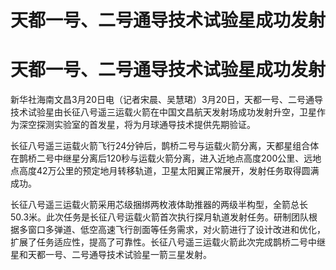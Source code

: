 # 天都一号、二号通导技术试验星成功发射

# 天都一号、二号通导技术试验星成功发射

新华社海南文昌3月20日电（记者宋晨、吴慧珺）3月20日，天都一号、二号通导技术试验星由长征八号遥三运载火箭在中国文昌航天发射场成功发射升空，卫星作为深空探测实验室的首发星，将为月球通导技术提供先期验证。

长征八号遥三运载火箭飞行24分钟后，鹊桥二号与运载火箭分离，天都星组合体在鹊桥二号中继星分离后120秒与运载火箭分离，进入近地点高度200公里、远地点高度42万公里的预定地月转移轨道，卫星太阳翼正常展开，发射任务取得圆满成功。

长征八号遥三运载火箭采用芯级捆绑两枚液体助推器的两级半构型，全箭总长50.3米。此次任务是长征八号运载火箭首次执行探月轨道发射任务。研制团队根据多窗口多弹道、低空高速飞行剖面等任务需求，对火箭进行了设计改进和优化，扩展了任务适应性，提高了可靠性。长征八号遥三运载火箭此次完成鹊桥二号中继星和天都一号、二号通导技术试验星一箭三星发射。

